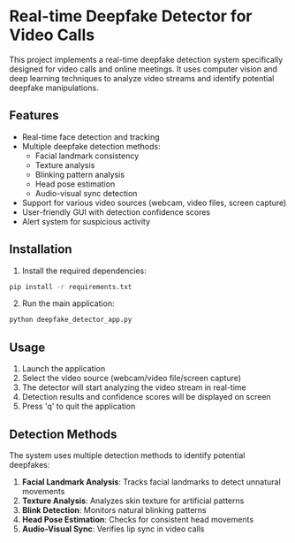 # Real-time Deepfake Detector for Video Calls

This project implements a real-time deepfake detection system specifically designed for video calls and online meetings. It uses computer vision and deep learning techniques to analyze video streams and identify potential deepfake manipulations.

## Features

- Real-time face detection and tracking
- Multiple deepfake detection methods:
  - Facial landmark consistency
  - Texture analysis
  - Blinking pattern analysis
  - Head pose estimation
  - Audio-visual sync detection
- Support for various video sources (webcam, video files, screen capture)
- User-friendly GUI with detection confidence scores
- Alert system for suspicious activity

## Installation

1. Install the required dependencies:
```bash
pip install -r requirements.txt
```

2. Run the main application:
```bash
python deepfake_detector_app.py
```

## Usage

1. Launch the application
2. Select the video source (webcam/video file/screen capture)
3. The detector will start analyzing the video stream in real-time
4. Detection results and confidence scores will be displayed on screen
5. Press 'q' to quit the application

## Detection Methods

The system uses multiple detection methods to identify potential deepfakes:

1. **Facial Landmark Analysis**: Tracks facial landmarks to detect unnatural movements
2. **Texture Analysis**: Analyzes skin texture for artificial patterns
3. **Blink Detection**: Monitors natural blinking patterns
4. **Head Pose Estimation**: Checks for consistent head movements
5. **Audio-Visual Sync**: Verifies lip sync in video calls
